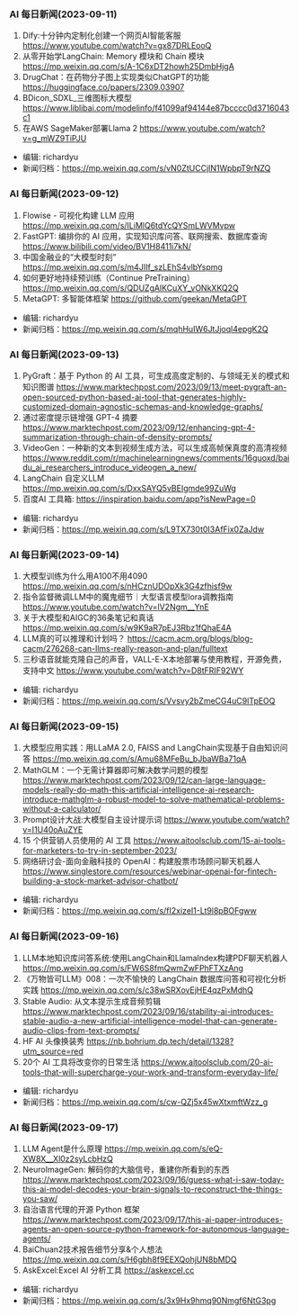 
### AI 每日新闻(2023-09-11)

1. Dify:十分钟内定制化创建一个网页AI智能客服 https://www.youtube.com/watch?v=gx87DRLEooQ
2. 从零开始学LangChain: Memory 模块和 Chain 模块 https://mp.weixin.qq.com/s/A-1C6xDT2howh25DmbHjgA
3. DrugChat：在药物分子图上实现类似ChatGPT的功能 https://huggingface.co/papers/2309.03907
4. BDicon_SDXL_三维图标大模型 https://www.liblibai.com/modelinfo/f41099af94144e87bcccc0d3716043c1
5. 在AWS SageMaker部署Llama 2 https://www.youtube.com/watch?v=g_mWZ9TiPJU

* 编辑: richardyu
* 新闻归档：https://mp.weixin.qq.com/s/vN0ZtUCCjIN1WpbpT9rNZQ


### AI 每日新闻(2023-09-12)

1. Flowise - 可视化构建 LLM 应用 https://mp.weixin.qq.com/s/ILiMlQ6tdYcQYSmLWVMvpw
2. FastGPT: 编排你的 AI 应用，实现知识库问答、联网搜索、数据库查询 https://www.bilibili.com/video/BV1H8411i7kN/
3. 中国金融业的“大模型时刻” https://mp.weixin.qq.com/s/m4JIIf_szLEhS4vlbYspmg
4. 如何更好地持续预训练（Continue PreTraining） https://mp.weixin.qq.com/s/QDUZgAlKCuXY_vONkXKQ2Q
5. MetaGPT: 多智能体框架 https://github.com/geekan/MetaGPT

* 编辑: richardyu
* 新闻归档：https://mp.weixin.qq.com/s/mqhHuIW6JtJjoql4epgK2Q


### AI 每日新闻(2023-09-13)

1. PyGraft：基于 Python 的 AI 工具，可生成高度定制的、与领域无关的模式和知识图谱 https://www.marktechpost.com/2023/09/13/meet-pygraft-an-open-sourced-python-based-ai-tool-that-generates-highly-customized-domain-agnostic-schemas-and-knowledge-graphs/
2. 通过密度提示链增强 GPT-4 摘要 https://www.marktechpost.com/2023/09/12/enhancing-gpt-4-summarization-through-chain-of-density-prompts/
3. VideoGen：一种新的文本到视频生成方法，可以生成高帧保真度的高清视频 https://www.reddit.com/r/machinelearningnews/comments/16guoxd/baidu_ai_researchers_introduce_videogen_a_new/
4. LangChain 自定义LLM https://mp.weixin.qq.com/s/DxxSAYQ5vBEIgmde99ZuWg
5. 百度AI 工具箱: https://inspiration.baidu.com/app?isNewPage=0

* 编辑: richardyu
* 新闻归档：https://mp.weixin.qq.com/s/L9TX730t0I3AfFix0ZaJdw

### AI 每日新闻(2023-09-14)

1. 大模型训练为什么用A100不用4090 https://mp.weixin.qq.com/s/nHCznUDOpXk3G4zfhisf9w
2. 指令监督微调LLM中的魔鬼细节｜大型语言模型lora调教指南 https://www.youtube.com/watch?v=lV2Ngm__YnE
3. 关于大模型和AIGC的36条笔记和真话 https://mp.weixin.qq.com/s/w9K9aR7pEJ3Rbz1fQhaE4A
4. LLM真的可以推理和计划吗？ https://cacm.acm.org/blogs/blog-cacm/276268-can-llms-really-reason-and-plan/fulltext
5. 三秒语音就能克隆自己的声音，VALL-E-X本地部署与使用教程，开源免费，支持中文 https://www.youtube.com/watch?v=D8tFRIF92WY

* 编辑: richardyu
* 新闻归档：https://mp.weixin.qq.com/s/Vvsvy2bZmeCG4uC9lTpEOQ


### AI 每日新闻(2023-09-15)

1. 大模型应用实践：用LLaMA 2.0, FAISS and LangChain实现基于自由知识问答 https://mp.weixin.qq.com/s/Amu68MFeBu_bJbaWBa71qA
2. MathGLM：一个无需计算器即可解决数学问题的模型 https://www.marktechpost.com/2023/09/12/can-large-language-models-really-do-math-this-artificial-intelligence-ai-research-introduce-mathglm-a-robust-model-to-solve-mathematical-problems-without-a-calculator/
3. Prompt设计大战:大模型自主设计提示词 https://www.youtube.com/watch?v=I1U40oAuZYE
4. 15 个供营销人员使用的 AI 工具 https://www.aitoolsclub.com/15-ai-tools-for-marketers-to-try-in-september-2023/
5. 网络研讨会-面向金融科技的 OpenAI：构建股票市场顾问聊天机器人 https://www.singlestore.com/resources/webinar-openai-for-fintech-building-a-stock-market-advisor-chatbot/

* 编辑: richardyu
* 新闻归档：https://mp.weixin.qq.com/s/fI2xizeI1-Lt9l8pBOFgww


### AI 每日新闻(2023-09-16)

1. LLM本地知识库问答系统:使用LangChain和LlamaIndex构建PDF聊天机器人 https://mp.weixin.qq.com/s/FW6S8fmQwmZwFPhFTXzAng
2. 《万物皆可LLM》008：一次不愉快的 LangChain 数据库问答和可视化分析实践 https://mp.weixin.qq.com/s/c38wSRXovEjHE4qzPxMdhQ
3. Stable Audio: 从文本提示生成音频剪辑 https://www.marktechpost.com/2023/09/16/stability-ai-introduces-stable-audio-a-new-artificial-intelligence-model-that-can-generate-audio-clips-from-text-prompts/
4. HF AI 头像换装秀 https://nb.bohrium.dp.tech/detail/1328?utm_source=red
5. 20个 AI 工具将改变你的日常生活 https://www.aitoolsclub.com/20-ai-tools-that-will-supercharge-your-work-and-transform-everyday-life/

* 编辑: richardyu
* 新闻归档：https://mp.weixin.qq.com/s/cw-QZj5x45wXtxmftWzz_g


### AI 每日新闻(2023-09-17)

1. LLM Agent是什么原理 https://mp.weixin.qq.com/s/eQ-XW8X__Xl0z2syLcbHzQ
2. NeuroImageGen: 解码你的大脑信号，重建你所看到的东西 https://www.marktechpost.com/2023/09/16/guess-what-i-saw-today-this-ai-model-decodes-your-brain-signals-to-reconstruct-the-things-you-saw/
3. 自治语言代理的开源 Python 框架 https://www.marktechpost.com/2023/09/17/this-ai-paper-introduces-agents-an-open-source-python-framework-for-autonomous-language-agents/
4. BaiChuan2技术报告细节分享&个人想法 https://mp.weixin.qq.com/s/H6gbh8f9EEXQohjUN8bMDQ
5. AskExcel:Excel AI 分析工具 https://askexcel.cc

* 编辑: richardyu
* 新闻归档：https://mp.weixin.qq.com/s/3x9Hx9hmq90Nmgf6NtG3pg